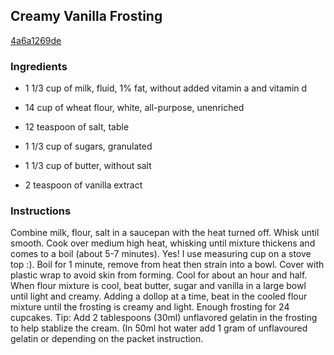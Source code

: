 ## Creamy Vanilla Frosting

[4a6a1269de](http://www.food.com/recipe/creamy-vanilla-frosting-490282)

### Ingredients

 - 1 1/3 cup of milk, fluid, 1% fat, without added vitamin a and vitamin d

 - 14 cup of wheat flour, white, all-purpose, unenriched

 - 12 teaspoon of salt, table

 - 1 1/3 cup of sugars, granulated

 - 1 1/3 cup of butter, without salt

 - 2 teaspoon of vanilla extract

### Instructions

Combine milk, flour, salt in a saucepan with the heat turned off. Whisk until smooth. Cook over medium high heat, whisking until mixture thickens and comes to a boil (about 5-7 minutes). Yes! I use measuring cup on a stove top :). Boil for 1 minute, remove from heat then strain into a bowl. Cover with plastic wrap to avoid skin from forming. Cool for about an hour and half. When flour mixture is cool, beat butter, sugar and vanilla in a large bowl until light and creamy. Adding a dollop at a time, beat in the cooled flour mixture until the frosting is creamy and light. Enough frosting for 24 cupcakes. Tip: Add 2 tablespoons (30ml) unflavored gelatin in the frosting to help stablize the cream. (In 50ml hot water add 1 gram of unflavoured gelatin or depending on the packet instruction.